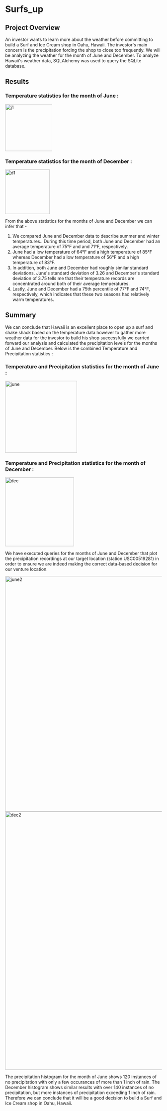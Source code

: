 # Surfs_up


## Project Overview

An investor wants to learn more about the weather before committing to build a Surf and Ice Cream shop in Oahu, Hawaii. The investor's main concern is the precipitation forcing the shop to close too frequently. We will be analyzing the weather for the month of June and December. To analyze Hawaii's weather data, SQLAlchemy was used to query the SQLite database.

## Results

### Temperature statistics for the month of June :

<img width="151" alt="j1" src="https://user-images.githubusercontent.com/88418201/138007257-82edca30-03ef-40fe-975e-be1843218b78.png">

### Temperature statistics for the month of December :

<img width="143" alt="d1" src="https://user-images.githubusercontent.com/88418201/138007254-ee3ee854-778b-48b2-8c9e-6477b78e87ff.png">

From the above statistics for the months of June and December we can infer that -

1. We compared June and December data to describe summer and winter temperatures.. During this time period, both June and December had an average temperature of 75°F and and 71°F, respectively.
2. June had a low temperature of 64°F and a high temperature of 85°F whereas December had a low temperature of 56°F and a high temperature of 83°F. 
3. In addition, both June and December had roughly similar standard deviations. June's standard deviation of 3.26 and December's standard deviation of 3.75 tells me that their temperature records are concentrated around both of their average temperatures. 
4. Lastly, June and December had a 75th percentile of 77°F and 74°F, respectively, which indicates that these two seasons had relatively warm temperatures.

## Summary

We can conclude that Hawaii is an excellent place to open up a surf and shake shack based on the temperature data however to gather more weather data for the investor to build his shop successfully we carried forward our analysis and calculated the precipitation levels for the months of June and December. Below is the combined Temperature and Precipitation statistics :

### Temperature and Precipitation statistics for the month of June :

<img width="231" alt="june" src="https://user-images.githubusercontent.com/88418201/138007060-8831f4a4-ff20-4abd-adc6-1febdb736f2b.png">

### Temperature and Precipitation statistics for the month of December :

<img width="221" alt="dec" src="https://user-images.githubusercontent.com/88418201/138007055-34fbb25c-a3a0-46a1-9a40-5b5e49c8ba04.png">

We have executed queries for the months of June and December that plot the precipitation recordings at our target location (station USC00519281) in order to ensure we are indeed making the correct data-based decision for our venture location.

<img width="756" alt="june2" src="https://user-images.githubusercontent.com/88418201/138010232-6602b8c7-8728-452f-87a4-a76662736a73.png">

<img width="829" alt="dec2" src="https://user-images.githubusercontent.com/88418201/138010223-7586d422-5298-4719-90cb-5aa46716d403.png">

The precipitation histogram for the month of June shows 120 instances of no precipitation with only a few occurances of more than 1 inch of rain. The December histogram shows similar results with over 140 instances of no precipitation, but more instances of precipitation exceeding 1 inch of rain. Therefore we can conclude that it will be a good decision to build a Surf and Ice Cream shop in Oahu, Hawaii. 
